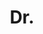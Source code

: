 ---
name: Juan Cerviño
title: Dr.
email: juan.cervino@math.uni-heidelberg.de
website: 
github: 
linkedin: 
twitter: 
googlescholar: 
researchgate: 
orcid: 
image: prof.svg
description: >
  Research interests in representations and invariants, automorphic forms, and arithmetic geometry.
--- 